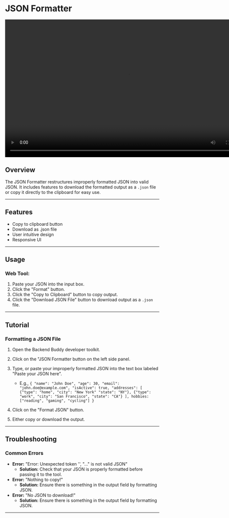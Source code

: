 # JSON Formatter

<div style="text-align: center;">
  <video width="800" height="450" controls style="display: block; margin: auto;">
    <source src="media/json-formatter.mp4" type="video/mp4">
    Your browser does not support the video tag.
  </video>
</div>


## Overview
The JSON Formatter restructures improperly formatted JSON into valid JSON. It includes features to download the formatted output as a `.json` file or copy it directly to the clipboard for easy use.

---

## Features
- Copy to clipboard button
- Download as .json file
- User intuitive design
- Responsive UI
---

## Usage

### Web Tool:
1. Paste your JSON into the input box.
2. Click the "Format" button.
3. Click the "Copy to Clipboard" button to copy output.
4. Click the "Download JSON File" button to download output as a `.json` file.

---

## Tutorial

### Formatting a JSON File
1. Open the Backend Buddy developer toolkit.
2. Click on the "JSON Formatter button on the left side panel.
3. Type, or paste your improperly formatted JSON into the text box labeled "Paste your JSON here".
	- E.g., ``{
  "name": "John Doe",
  "age": 30,
  "email": "john.doe@example.com",
  "isActive": true,
  "addresses": [
    {"type": "home", "city": "New York" "state": "NY"},
    {"type": "work", "city": "San Francisco", "state": "CA"}
  ],
  hobbies: ["reading", "gaming", "cycling"]
}``

4. Click on the "Format JSON" button.
5. Either copy or download the output.
---

## Troubleshooting

### Common Errors
- **Error:** "Error: Unexpected token '', "..." is not valid JSON"
  - **Solution:** Check that your JSON is properly formatted before passing it to the tool.
- **Error:** "Nothing to copy!"
	- **Solution:** Ensure there is something in the output field by formatting JSON.
- **Error:** "No JSON to download!"
	- **Solution:** Ensure there is something in the output field by formatting JSON.

---